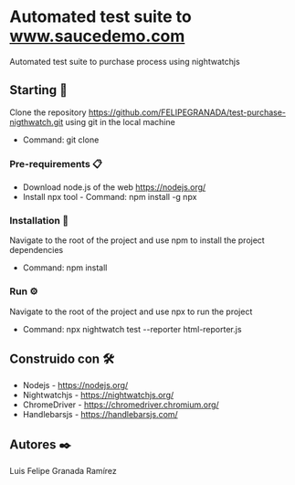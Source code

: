 # Automated test suite to www.saucedemo.com
Automated test suite to purchase process using nightwatchjs

## Starting 🚀
Clone the repository https://github.com/FELIPEGRANADA/test-purchase-nigthwatch.git using git in the local machine

* Command: git clone 

### Pre-requirements 📋
* Download node.js of the web https://nodejs.org/
* Install npx tool - Command: npm install -g npx 

### Installation 🔧
Navigate to the root of the project and use npm to install the project dependencies

* Command: npm install

### Run ⚙️
Navigate to the root of the project and use npx to run the project

* Command: npx nightwatch test --reporter html-reporter.js

## Construido con 🛠️
* Nodejs - https://nodejs.org/
* Nightwatchjs - https://nightwatchjs.org/
* ChromeDriver - https://chromedriver.chromium.org/
* Handlebarsjs - https://handlebarsjs.com/

## Autores ✒️
Luis Felipe Granada Ramírez
